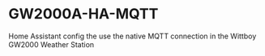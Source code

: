 # GW2000A-HA-MQTT
Home Assistant config the use the native MQTT connection in the Wittboy GW2000 Weather Station
